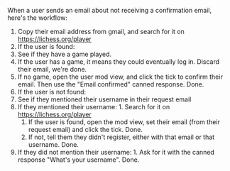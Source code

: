 When a user sends an email about not receiving a confirmation email, here's the workflow:

1. Copy their email address from gmail, and search for it on https://lichess.org/player
2. If the user is found:
  1. See if they have a game played.
  2. If the user has a game, it means they could eventually log in. Discard their email, we're done.
  3. If no game, open the user mod view, and click the tick to confirm their email. Then use the "Email confirmed" canned response. Done.
3. If the user is not found:
  1. See if they mentioned their username in their request email
  2. If they mentioned their username:
    1. Search for it on https://lichess.org/player
      1. If the user is found, open the mod view, set their email (from their request email) and click the 
tick. Done.
      2. If not, tell them they didn't register, either with that email or that username. Done.
  3. If they did not mention their username:
    1. Ask for it with the canned response "What's your username". Done.